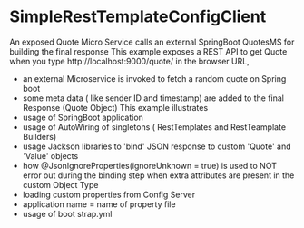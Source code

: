# SimpleRestTemplateConfigClient
An exposed Quote Micro Service calls an external SpringBoot QuotesMS for building the final response
This example exposes a REST API to get Quote
 when you type http://localhost:9000/quote/ in the browser URL,
  - an external Microservice is invoked to fetch a random quote on Spring boot
  - some meta data ( like sender ID and timestamp) are added to the final Response (Quote Object)
This example illustrates
 - usage of SpringBoot application
 - usage of AutoWiring of singletons ( RestTemplates and RestTeamplate Builders)
 - usage Jackson libraries to 'bind' JSON response to custom 'Quote' and 'Value' objects
 - how @JsonIgnoreProperties(ignoreUnknown = true) is used to NOT error out during the binding step when extra attributes are present in the custom Object Type
 - loading custom properties from Config Server
 - application name = name of property file
 - usage of boot strap.yml


